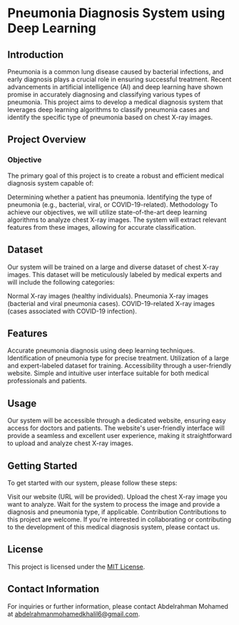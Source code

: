 # Pneumonia Diagnosis System using Deep Learning
## Introduction
Pneumonia is a common lung disease caused by bacterial infections, and early diagnosis plays a crucial role in ensuring successful treatment. Recent advancements in artificial intelligence (AI) and deep learning have shown promise in accurately diagnosing and classifying various types of pneumonia. This project aims to develop a medical diagnosis system that leverages deep learning algorithms to classify pneumonia cases and identify the specific type of pneumonia based on chest X-ray images.

## Project Overview
### Objective
The primary goal of this project is to create a robust and efficient medical diagnosis system capable of:

Determining whether a patient has pneumonia.
Identifying the type of pneumonia (e.g., bacterial, viral, or COVID-19-related).
Methodology
To achieve our objectives, we will utilize state-of-the-art deep learning algorithms to analyze chest X-ray images. The system will extract relevant features from these images, allowing for accurate classification.

## Dataset
Our system will be trained on a large and diverse dataset of chest X-ray images. This dataset will be meticulously labeled by medical experts and will include the following categories:

Normal X-ray images (healthy individuals).
Pneumonia X-ray images (bacterial and viral pneumonia cases).
COVID-19-related X-ray images (cases associated with COVID-19 infection).
## Features
Accurate pneumonia diagnosis using deep learning techniques.
Identification of pneumonia type for precise treatment.
Utilization of a large and expert-labeled dataset for training.
Accessibility through a user-friendly website.
Simple and intuitive user interface suitable for both medical professionals and patients.
## Usage
Our system will be accessible through a dedicated website, ensuring easy access for doctors and patients. The website's user-friendly interface will provide a seamless and excellent user experience, making it straightforward to upload and analyze chest X-ray images.

## Getting Started
To get started with our system, please follow these steps:

Visit our website (URL will be provided).
Upload the chest X-ray image you want to analyze.
Wait for the system to process the image and provide a diagnosis and pneumonia type, if applicable.
Contribution
Contributions to this project are welcome. If you're interested in collaborating or contributing to the development of this medical diagnosis system, please contact us.

## License
This project is licensed under the [MIT License](LICENSE).

## Contact Information
For inquiries or further information, please contact Abdelrahman Mohamed at abdelrahmanmohamedkhalil6@gmail.com.
